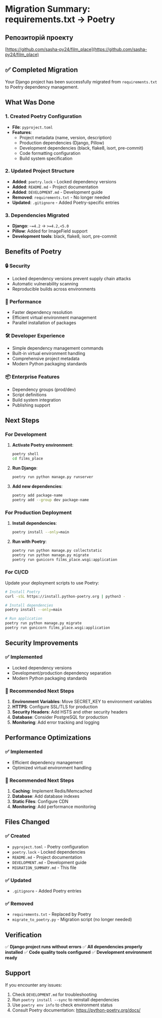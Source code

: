 # Migration Summary: requirements.txt → Poetry

## Репозиторій проекту

[https://github.com/sasha-py24/film_place](https://github.com/sasha-py24/film_place)

## ✅ Completed Migration

Your Django project has been successfully migrated from `requirements.txt` to Poetry dependency management.

## What Was Done

### 1. Created Poetry Configuration
- **File**: `pyproject.toml`
- **Features**:
  - Project metadata (name, version, description)
  - Production dependencies (Django, Pillow)
  - Development dependencies (black, flake8, isort, pre-commit)
  - Code formatting configuration
  - Build system specification

### 2. Updated Project Structure
- **Added**: `poetry.lock` - Locked dependency versions
- **Added**: `README.md` - Project documentation
- **Added**: `DEVELOPMENT.md` - Development guide
- **Removed**: `requirements.txt` - No longer needed
- **Updated**: `.gitignore` - Added Poetry-specific entries

### 3. Dependencies Migrated
- **Django**: `~=4.2` → `>=4.2,<5.0`
- **Pillow**: Added for ImageField support
- **Development tools**: black, flake8, isort, pre-commit

## Benefits of Poetry

### 🔒 **Security**
- Locked dependency versions prevent supply chain attacks
- Automatic vulnerability scanning
- Reproducible builds across environments

### 🚀 **Performance**
- Faster dependency resolution
- Efficient virtual environment management
- Parallel installation of packages

### 🛠️ **Developer Experience**
- Simple dependency management commands
- Built-in virtual environment handling
- Comprehensive project metadata
- Modern Python packaging standards

### 📦 **Enterprise Features**
- Dependency groups (prod/dev)
- Script definitions
- Build system integration
- Publishing support

## Next Steps

### For Development
1. **Activate Poetry environment**:
   ```bash
   poetry shell
   cd films_place
   ```

2. **Run Django**:
   ```bash
   poetry run python manage.py runserver
   ```

3. **Add new dependencies**:
   ```bash
   poetry add package-name
   poetry add --group dev package-name
   ```

### For Production Deployment
1. **Install dependencies**:
   ```bash
   poetry install --only=main
   ```

2. **Run with Poetry**:
   ```bash
   poetry run python manage.py collectstatic
   poetry run python manage.py migrate
   poetry run gunicorn films_place.wsgi:application
   ```

### For CI/CD
Update your deployment scripts to use Poetry:
```bash
# Install Poetry
curl -sSL https://install.python-poetry.org | python3 -

# Install dependencies
poetry install --only=main

# Run application
poetry run python manage.py migrate
poetry run gunicorn films_place.wsgi:application
```

## Security Improvements

### ✅ **Implemented**
- Locked dependency versions
- Development/production dependency separation
- Modern Python packaging standards

### 🔄 **Recommended Next Steps**
1. **Environment Variables**: Move SECRET_KEY to environment variables
2. **HTTPS**: Configure SSL/TLS for production
3. **Security Headers**: Add HSTS and other security headers
4. **Database**: Consider PostgreSQL for production
5. **Monitoring**: Add error tracking and logging

## Performance Optimizations

### ✅ **Implemented**
- Efficient dependency management
- Optimized virtual environment handling

### 🔄 **Recommended Next Steps**
1. **Caching**: Implement Redis/Memcached
2. **Database**: Add database indexes
3. **Static Files**: Configure CDN
4. **Monitoring**: Add performance monitoring

## Files Changed

### ✅ **Created**
- `pyproject.toml` - Poetry configuration
- `poetry.lock` - Locked dependencies
- `README.md` - Project documentation
- `DEVELOPMENT.md` - Development guide
- `MIGRATION_SUMMARY.md` - This file

### ✅ **Updated**
- `.gitignore` - Added Poetry entries

### ✅ **Removed**
- `requirements.txt` - Replaced by Poetry
- `migrate_to_poetry.py` - Migration script (no longer needed)

## Verification

✅ **Django project runs without errors**
✅ **All dependencies properly installed**
✅ **Code quality tools configured**
✅ **Development environment ready**

## Support

If you encounter any issues:
1. Check `DEVELOPMENT.md` for troubleshooting
2. Run `poetry install --sync` to reinstall dependencies
3. Use `poetry env info` to check environment status
4. Consult Poetry documentation: https://python-poetry.org/docs/
